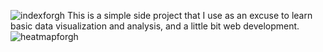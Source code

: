 ![indexforgh](https://github.com/Enceladus00/tvshowhelper/assets/116817356/00830009-5a3d-4de4-b5be-1c2199c7a352)
This is a simple side project that I use as an excuse to learn basic data visualization and analysis, and a little bit web development.
![heatmapforgh](https://github.com/Enceladus00/tvshowhelper/assets/116817356/69b671fb-b26e-40a6-ad81-aaaadd0b1b36)
